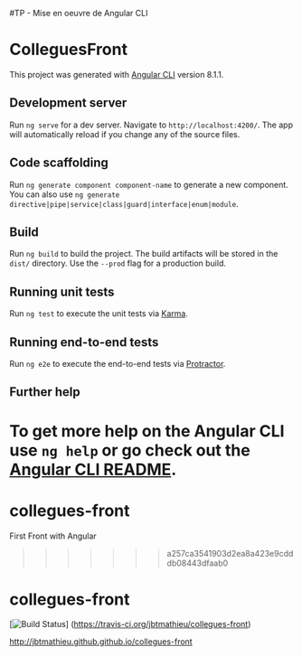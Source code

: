 #TP - Mise en oeuvre de Angular CLI

# ColleguesFront

This project was generated with [Angular CLI](https://github.com/angular/angular-cli) version 8.1.1.

## Development server

Run `ng serve` for a dev server. Navigate to `http://localhost:4200/`. The app will automatically reload if you change any of the source files.

## Code scaffolding

Run `ng generate component component-name` to generate a new component. You can also use `ng generate directive|pipe|service|class|guard|interface|enum|module`.

## Build

Run `ng build` to build the project. The build artifacts will be stored in the `dist/` directory. Use the `--prod` flag for a production build.

## Running unit tests

Run `ng test` to execute the unit tests via [Karma](https://karma-runner.github.io).

## Running end-to-end tests

Run `ng e2e` to execute the end-to-end tests via [Protractor](http://www.protractortest.org/).

## Further help

To get more help on the Angular CLI use `ng help` or go check out the [Angular CLI README](https://github.com/angular/angular-cli/blob/master/README.md).
=======
# collegues-front
First Front with Angular
>>>>>>> a257ca3541903d2ea8a423e9cdddb08443dfaab0
# collegues-front


[![Build Status](https://travis-ci.org/jbtmathieu/collegues-front.svg?branch=master)]
(https://travis-ci.org/jbtmathieu/collegues-front)

http://jbtmathieu.github.github.io/collegues-front
